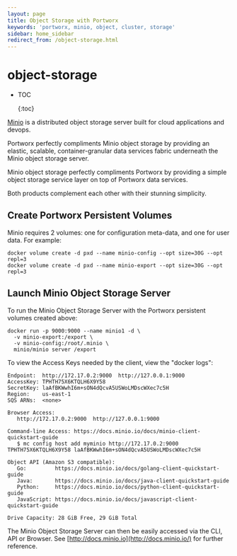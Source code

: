 ```yaml
---
layout: page
title: Object Storage with Portworx
keywords: 'portworx, minio, object, cluster, storage'
sidebar: home_sidebar
redirect_from: /object-storage.html
---
```


# object-storage

* TOC

  {:toc}

[Minio](http://minio.io) is a distributed object storage server built for cloud applications and devops.

Portworx perfectly compliments Minio object storage by providing an elastic, scalable, container-granular data services fabric underneath the Minio object storage server.

Minio object storage perfectly compliments Portworx by providing a simple object storage service layer on top of Portworx data services.

Both products complement each other with their stunning simplicity.

## Create Portworx Persistent Volumes

Minio requires 2 volumes: one for configuration meta-data, and one for user data. For example:

```text
docker volume create -d pxd --name minio-config --opt size=30G --opt repl=3
docker volume create -d pxd --name minio-export --opt size=30G --opt repl=3
```

## Launch Minio Object Storage Server

To run the Minio Object Storage Server with the Portworx persistent volumes created above:

```text
docker run -p 9000:9000 --name minio1 -d \
  -v minio-export:/export \
  -v minio-config:/root/.minio \
  minio/minio server /export
```

To view the Access Keys needed by the client, view the "docker logs":

```text
Endpoint:  http://172.17.0.2:9000  http://127.0.0.1:9000
AccessKey: TPHTH75X6KTQLH6X9Y58
SecretKey: laAfBKWwhI6m+sON4dQcvA5USWoLMDscWXec7c5H
Region:    us-east-1
SQS ARNs:  <none>

Browser Access:
   http://172.17.0.2:9000  http://127.0.0.1:9000

Command-line Access: https://docs.minio.io/docs/minio-client-quickstart-guide
   $ mc config host add myminio http://172.17.0.2:9000 TPHTH75X6KTQLH6X9Y58 laAfBKWwhI6m+sON4dQcvA5USWoLMDscWXec7c5H

Object API (Amazon S3 compatible):
   Go:         https://docs.minio.io/docs/golang-client-quickstart-guide
   Java:       https://docs.minio.io/docs/java-client-quickstart-guide
   Python:     https://docs.minio.io/docs/python-client-quickstart-guide
   JavaScript: https://docs.minio.io/docs/javascript-client-quickstart-guide

Drive Capacity: 28 GiB Free, 29 GiB Total
```

The Minio Object Storage Server can then be easily accessed via the CLI, API or Browser. See [http://docs.minio.io](http://docs.minio.io/) for further reference.

